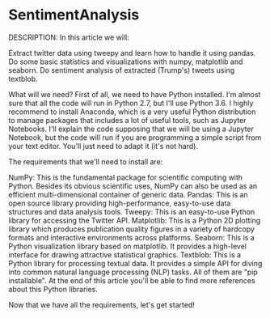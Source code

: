 # SentimentAnalysis

DESCRIPTION:
In this article we will:

Extract twitter data using tweepy and learn how to handle it using pandas.
Do some basic statistics and visualizations with numpy, matplotlib and seaborn.
Do sentiment analysis of extracted (Trump's) tweets using textblob.



What will we need?
First of all, we need to have Python installed. 
I'm almost sure that all the code will run in Python 2.7, but I'll use Python 3.6. I highly recommend to install Anaconda, which is a very useful Python distribution to manage packages that includes a lot of useful tools, such as Jupyter Notebooks. I'll explain the code supposing that we will be using a Jupyter Notebook, but the code will run if you are programming a simple script from your text editor. You'll just need to adapt it (it's not hard).

The requirements that we'll need to install are:

NumPy: This is the fundamental package for scientific computing with Python. Besides its obvious scientific uses, NumPy can also be used as an efficient multi-dimensional container of generic data.
Pandas: This is an open source library providing high-performance, easy-to-use data structures and data analysis tools.
Tweepy: This is an easy-to-use Python library for accessing the Twitter API.
Matplotlib: This is a Python 2D plotting library which produces publication quality figures in a variety of hardcopy formats and interactive environments across platforms.
Seaborn: This is a Python visualization library based on matplotlib. It provides a high-level interface for drawing attractive statistical graphics.
Textblob: This is a Python library for processing textual data. It provides a simple API for diving into common natural language processing (NLP) tasks.
All of them are "pip installable". At the end of this article you'll be able to find more references about this Python libraries.

Now that we have all the requirements, let's get started!
